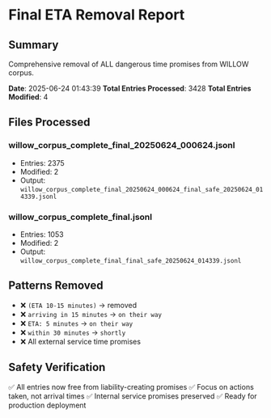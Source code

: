 # Final ETA Removal Report

## Summary

Comprehensive removal of ALL dangerous time promises from WILLOW corpus.

**Date**: 2025-06-24 01:43:39
**Total Entries Processed**: 3428
**Total Entries Modified**: 4

## Files Processed

### willow_corpus_complete_final_20250624_000624.jsonl
- Entries: 2375
- Modified: 2
- Output: `willow_corpus_complete_final_20250624_000624_final_safe_20250624_014339.jsonl`

### willow_corpus_complete_final.jsonl
- Entries: 1053
- Modified: 2
- Output: `willow_corpus_complete_final_final_safe_20250624_014339.jsonl`

## Patterns Removed

- ❌ `(ETA 10-15 minutes)` → removed
- ❌ `arriving in 15 minutes` → `on their way`
- ❌ `ETA: 5 minutes` → `on their way`
- ❌ `within 30 minutes` → `shortly`
- ❌ All external service time promises

## Safety Verification

✅ All entries now free from liability-creating promises
✅ Focus on actions taken, not arrival times
✅ Internal service promises preserved
✅ Ready for production deployment

